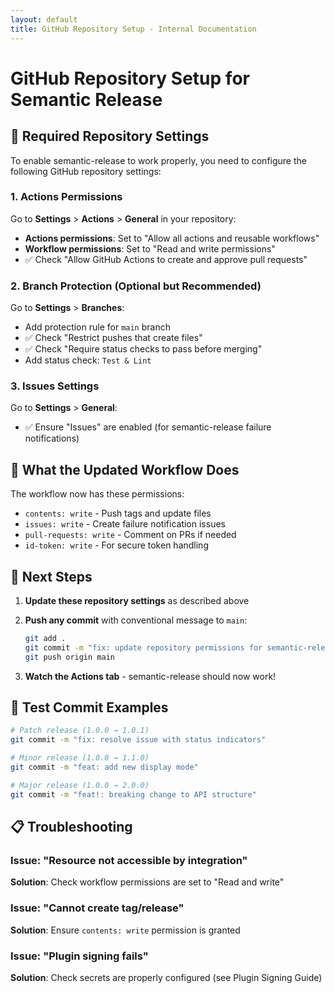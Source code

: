 ```yaml
---
layout: default
title: GitHub Repository Setup - Internal Documentation
---
```


# GitHub Repository Setup for Semantic Release

## 🔧 Required Repository Settings

To enable semantic-release to work properly, you need to configure the following GitHub repository settings:

### 1. Actions Permissions
Go to **Settings** > **Actions** > **General** in your repository:

- **Actions permissions**: Set to "Allow all actions and reusable workflows"
- **Workflow permissions**: Set to "Read and write permissions"
- ✅ Check "Allow GitHub Actions to create and approve pull requests"

### 2. Branch Protection (Optional but Recommended)
Go to **Settings** > **Branches**:

- Add protection rule for `main` branch
- ✅ Check "Restrict pushes that create files"
- ✅ Check "Require status checks to pass before merging"
- Add status check: `Test & Lint`

### 3. Issues Settings
Go to **Settings** > **General**:

- ✅ Ensure "Issues" are enabled (for semantic-release failure notifications)

## 🚀 What the Updated Workflow Does

The workflow now has these permissions:
- `contents: write` - Push tags and update files
- `issues: write` - Create failure notification issues
- `pull-requests: write` - Comment on PRs if needed
- `id-token: write` - For secure token handling

## 🔄 Next Steps

1. **Update these repository settings** as described above
2. **Push any commit** with conventional message to `main`:
   ```bash
   git add .
   git commit -m "fix: update repository permissions for semantic-release"
   git push origin main
   ```

3. **Watch the Actions tab** - semantic-release should now work!

## 🎯 Test Commit Examples

```bash
# Patch release (1.0.0 → 1.0.1)
git commit -m "fix: resolve issue with status indicators"

# Minor release (1.0.0 → 1.1.0)
git commit -m "feat: add new display mode"

# Major release (1.0.0 → 2.0.0)
git commit -m "feat!: breaking change to API structure"
```

## 📋 Troubleshooting

### Issue: "Resource not accessible by integration"
**Solution**: Check workflow permissions are set to "Read and write"

### Issue: "Cannot create tag/release"
**Solution**: Ensure `contents: write` permission is granted

### Issue: "Plugin signing fails"
**Solution**: Check secrets are properly configured (see Plugin Signing Guide)